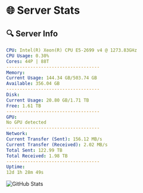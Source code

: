 # 🌐 Server Stats
## 🔍 Server Info
```yaml
CPU: Intel(R) Xeon(R) CPU E5-2699 v4 @ 1273.83GHz
CPU Usage: 0.30%
Cores: 44P | 88T
-----------------------------------
Memory:
Current Usage: 144.34 GB/503.74 GB
Available: 356.04 GB
-----------------------------------
Disk:
Current Usage: 20.80 GB/1.71 TB
Free: 1.61 TB
-----------------------------------
GPU:
No GPU detected
-----------------------------------
Network:
Current Transfer (Sent): 156.12 MB/s
Current Transfer (Received): 2.02 MB/s
Total Sent: 122.99 TB
Total Received: 1.98 TB
-----------------------------------
Uptime:
12d 1h 28m 49s
```
![GitHub Stats](https://img.shields.io/badge/Updated-2025-02-20_00:12:07-blue)